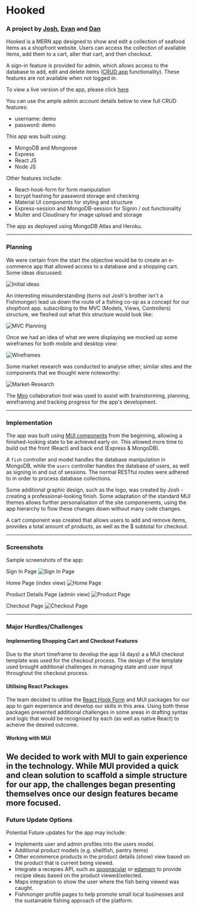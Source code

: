 # Hooked

### A project by [Josh](https://github.com/joshualev), [Evan](https://github.com/ecomtesse) and [Dan](https://github.com/drinkwithdan)

Hooked is a MERN app designed to show and edit a collection of seafood items as a shopfront website. Users can access the collection of available items, add them to a cart, alter that cart, and then checkout.

A sign-in feature is provided for admin, which allows access to the database to add, edit and delete items ([CRUD app](https://en.wikipedia.org/wiki/Create,_read,_update_and_delete) functionality). These features are not available when not logged in.

To view a live version of the app, please click [here](https://hooked-coop.herokuapp.com/)

You can use the ample admin account details below to view full CRUD features:
- username: demo
- password: demo

This app was built using:
- MongoDB and Mongoose
- Express
- React JS
- Node JS

Other features include:
- React-hook-form for form manipulation
- bcrypt hashing for password storage and checking
- Material UI components for styling and structure
- Express-session and MongoDB-session for Signin / out functionality
- Multer and Cloudinary for image upload and storage

The app as deployed using MongoDB Atlas and Heroku.

---

### Planning

We were certain from the start the objective would be to create an e-commerce app that allowed access to a database and a shopping cart. Some ideas discussed:

![Initial ideas](./readme-images/Hooked%20-%20Initial%20planning.jpg)

An interesting misunderstanding (turns out Josh's brother isn't a Fishmonger) lead us down the route of a fishing co-op as a concept for our shopfront app. subscribing to the MVC (Models, Views, Controllers) structure, we fleshed out what this structure would look like:

![MVC Planning](./readme-images/Hooked%20-%20MVC%20Planning.jpg)

Once we had an idea of what we were displaying we mocked up some wireframes for both mobile and desktop view:

![Wireframes](./readme-images/Hooked%20-%20Wireframes.jpg)

Some market research was conducted to analyse other, similar sites and the components that we thought were noteworthy:

![Market-Research](./readme-images/Hooked%20-%20Market%20Research.jpg)

The [Miro](https://miro.com/index/) collaboration tool was used to assist with brainstorming, planning, wireframing and tracking progress for the app's development.

---

### Implementation

The app was built using [MUI components](https://mui.com/components/) from the beginning, allowing a finished-looking state to be achieved early on. This allowed more time to build out the front (React) and back end (Express & MongoDB).

A `fish` controller and model handles the database manipulation in MongoDB, while the `users` controller handles the database of users, as well as signing in and out of sessions. The normal RESTful routes were adhered to in order to process database collections.

Some additional graphic design, such as the logo, was created by Josh - creating a professional-looking finish. Some adaptation of the standard MUI themes allows further personalisation of the site componenents, using the app hierarchy to flow these changes down without many code changes.

A cart component was created that allows users to add and remove items, provides a total amount of products, as well as the $ subtotal for checkout.

---

### Screenshots

Sample screenshots of the app:

Sign In Page
![Sign In Page](./readme-images/Hooked%20-%20Sign%20In%20Vew.png)

Home Page (index view)
![Home Page](./readme-images/Hooked%20-%20Home%3AIndex%20View.png)

Product Details Page (admin view)
![Product Page](./readme-images/Hooked%20-%20Details%20View.png)

Checkout Page
![Checkout Page](./readme-images/Hooked%20-%20Checkout%20View.png)

---

### Major Hurdles/Challenges

#### Implementing Shopping Cart and Checkout Features

Due to the short timeframe to develop the app (4 days) a a MUI checkout template was used for the checkout process. The design of the template used brought additional challenges in managing state and user input throughout the checkout process.

#### Utilising React Packages

The team decided to utilise the [React Hook Form](https://react-hook-form.com/) and MUI packages for our app to gain experience and develop our skills in this area. Using both these packages presented additional challenges in some areas in drafting syntax and logic that would be recognised by each (as well as native React) to acheive the desired outcome.

#### Working with MUI 

We decided to work with MUI to gain experience in the technology. While MUI provided a quick and clean solution to scaffold a simple structure for our app, the challenges began presenting themselves once our design features became more focused.
---

### Future Update Options
Potential Future updates for the app may include:
- Implements user and admin profiles into the users model.
- Additional product models (e.g. shellfish, pantry items)
- Other ecommerce products in the product details (show) view based on the product that is current being viewed.
- Integrate a recepies API, such as [spoonacular](https://spoonacular.com/food-api) or [edamam](https://developer.edamam.com/edamam-recipe-api) to provide recipie ideas based on the product viewed/selected.
- Maps integration to show the user where the fish being viewed was caught.
- Fishmonger profile pages to help promote small local businesses and the sustainable fishing approach of the platform.
